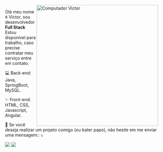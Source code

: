 <img src="https://raw.githubusercontent.com/MicaelliMedeiros/micaellimedeiros/master/image/computer-illustration.png" min-width="400px" max-width="400px" width="400px" align="right" alt="Computador Victor">

<p align="left">
  Olá meu nome é Victor, sou desenvolvedor <strong>Full Stack</strong> Estou disponível para trabalho, caso precise contratar meu serviço entre em contato.
</p>

<p align="left">
  💻 Back-end: Java, SpringBoot, MySQL.</strong>
</p>

<p align="left">
  ✨ Front-end: HTML, CSS, Javascript, Angular.
</p>

<p align="left">
  💌 Se você deseja realizar um projeto comigo (ou bater papo), não hesite em me enviar uma mensagem:: ⤵️
</p>

<p align="left">
  <a href="https://www.instagram.com/victoraraujo_sep/" alt="Instagram">
  <img src="https://img.shields.io/badge/-Instagram-DF0174?style=for-the-badge&logo=instagram&logoColor=white&link=https://www.instagram.com/iuricoding/"/></a>

  <a href="https://www.linkedin.com/in/victor-sp/" alt="Linkedin">
  <img src="https://img.shields.io/badge/-Linkedin-0e76a8?style=for-the-badge&logo=Linkedin&logoColor=white&link=https://www.linkedin.com/in/iuricode" /></a>

  
</p>
